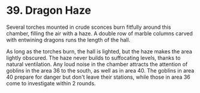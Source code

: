 # 39. Dragon Haze

Several torches mounted in crude sconces burn fitfully around this chamber, filling the air with a haze. A double row of marble columns carved with entwining dragons runs the length of the hall.

As long as the torches burn, the hall is lighted, but the haze makes the area lightly obscured. The haze never builds to suffocating levels, thanks to natural ventilation.
Any loud noise in the chamber attracts the attention of goblins in the area 36 to the south, as well as in area 40. The goblins in area 40 prepare for danger but don't leave their stations, while those in area 36 come to investigate within 2 rounds.